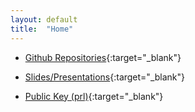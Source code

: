 ```yaml
---
layout: default
title:  "Home"
---
```


* [Github Repositories](https://github.com/samueljohnson/){:target="_blank"}

* [Slides/Presentations](https://docs.google.com/folderview?id=0Byuyn2ZpRQybNlFEUnhDSFh2Mzg){:target="_blank"}

* [Public Key (prl)](https://samueljohnson.github.com/assets/PRL_Public.asc){:target="_blank"}

